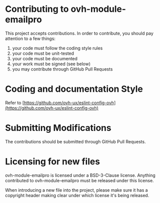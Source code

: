 # Contributing to ovh-module-emailpro

This project accepts contributions. In order to contribute, you should
pay attention to a few things:

1. your code must follow the coding style rules
2. your code must be unit-tested
3. your code must be documented
4. your work must be signed (see below)
5. you may contribute through GitHub Pull Requests

# Coding and documentation Style

Refer to [https://github.com/ovh-ux/eslint-config-ovh](https://github.com/ovh-ux/eslint-config-ovh)

# Submitting Modifications

The contributions should be submitted through GitHub Pull Requests.

# Licensing for new files

ovh-module-emailpro is licensed under a BSD-3-Clause license. Anything
contributed to ovh-module-emailpro must be released under this license.

When introducing a new file into the project, please make sure it has a
copyright header making clear under which license it's being released.
